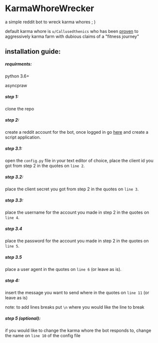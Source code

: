 # KarmaWhoreWrecker
a simple reddit bot to wreck karma whores   ; )

default karma whore is `u/Callusedthenics` who has been [proven](https://www.reddit.com/r/FitLifeVideos/comments/fbgc12/exposing_post_about_motivation_man/fj43g05?utm_medium=android_app&utm_source=share&context=3) to aggressively karma farm with dubious claims of a "fitness journey"

## installation guide:

##### requirments:
python 3.6+

asyncpraw

##### step 1:
clone the repo

##### step 2:
create a reddit account for the bot, once logged in go [here](https://www.reddit.com/prefs/apps) and create a script application.

##### step 3.1:
open the `config.py` file in your text editor of choice, place the client id you got from step 2 in the quotes on `line 2`. 

##### step 3.2:
place the client secret you got from step 2 in the quotes on `line 3`.

##### step 3.3:
place the username for the account you made in step 2 in the quotes on `line 4`. 

##### step 3.4
place the password for the account you made in step 2 in the quotes on `line 5`.

##### step 3.5
place a user agent in the quotes on `line 6` (or leave as is).

##### step 4:
insert the message you want to send where in the quotes on `line 11` (or leave as is)

note: to add lines breaks put `\n` where you would like the line to break

##### step 5 (optional):
if you would like to change the karma whore the bot responds to, change the name on `line 10` of the config file






